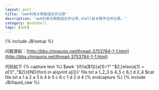 ```yaml
---
layout: post
title: "awk利用关联数组合并记录"
description: "awk利用关联数组合并记录,shell按关键字合并记录。"
category: BashShell
tags: [awk]
---
```

{% include JB/setup %}

问题源起：[http://bbs.chinaunix.net/thread-3753784-1-1.html](http://bbs.chinaunix.net/thread-3753784-1-1.html)

代码如下
{% capture text %}
$awk '{if(!a[$1]){a[$1]=$1" "$2;}else{a[$1]=a[$1]"_"$2}}END{for(i in a){print a[i]}}' file.txt
a 1_2_3
b 4_5
c 6_1
d 2_4
$cat file.txt
a 1
a 2
a 3
b 4
b 5
c 6
c 1
d 2
d 4
{% endcapture %}
{% include JB/liquid_raw %}